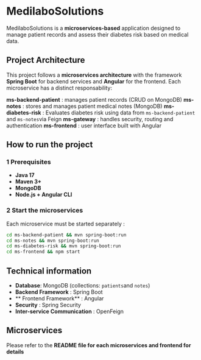 # MedilaboSolutions

MedilaboSolutions is a **microservices-based** application designed to manage patient records and assess their diabetes risk based on medical data.


## Project Architecture

This project follows a **microservices architecture** with the framework **Spring Boot** for backend services and **Angular** for the frontend.
Each microservice has a distinct responsability:

**ms-backend-patient** : manages patient records (CRUD on MongoDB)
**ms-notes** : stores and manages patient medical notes (MongoDB)
**ms-diabetes-risk** : Evaluates diabetes risk using data from `ms-backend-patient` and `ms-notes`via Feign
**ms-gateway** : handles security, routing and authentication
**ms-frontend** : user interface built with Angular

## How to run the project

### 1 Prerequisites

- **Java 17**
- **Maven 3+**
- **MongoDB**
- **Node.js + Angular CLI**

### 2 Start the microservices

Each microservice must be started separately :
```bash
cd ms-backend-patient && mvn spring-boot:run
cd ms-notes && mvn spring-boot:run 
cd ms-diabetes-risk && mvn spring-boot:run 
cd ms-frontend && npm start
```
## Technical information

- **Database**: MongoDB (collections: `patients`and `notes`)
- **Backend Framework** : Spring Boot
- ** Frontend Framework** : Angular 
- **Security** : Spring Security 
- **Inter-service Communication** : OpenFeign

## Microservices

Please refer to the **README file for each microservices and frontend for details** 